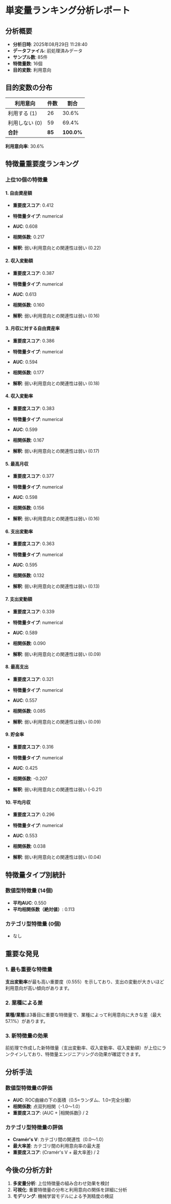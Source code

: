 # 単変量ランキング分析レポート

## 分析概要
- **分析日時**: 2025年08月29日 11:28:40
- **データファイル**: 前処理済みデータ
- **サンプル数**: 85件
- **特徴量数**: 16個
- **目的変数**: 利用意向

## 目的変数の分布

| 利用意向 | 件数 | 割合 |
|---------|------|------|
| 利用する (1) | 26 | 30.6% |
| 利用しない (0) | 59 | 69.4% |
| **合計** | **85** | **100.0%** |

**利用意向率**: 30.6%

## 特徴量重要度ランキング

### 上位10個の特徴量

#### 1. 自由資産額
- **重要度スコア**: 0.412
- **特徴量タイプ**: numerical

- **AUC**: 0.608
- **相関係数**: 0.217
- **解釈**: 弱い利用意向との関連性は弱い (0.22)

#### 2. 収入変動額
- **重要度スコア**: 0.387
- **特徴量タイプ**: numerical

- **AUC**: 0.613
- **相関係数**: 0.160
- **解釈**: 弱い利用意向との関連性は弱い (0.16)

#### 3. 月収に対する自由資産率
- **重要度スコア**: 0.386
- **特徴量タイプ**: numerical

- **AUC**: 0.594
- **相関係数**: 0.177
- **解釈**: 弱い利用意向との関連性は弱い (0.18)

#### 4. 収入変動率
- **重要度スコア**: 0.383
- **特徴量タイプ**: numerical

- **AUC**: 0.599
- **相関係数**: 0.167
- **解釈**: 弱い利用意向との関連性は弱い (0.17)

#### 5. 最高月収
- **重要度スコア**: 0.377
- **特徴量タイプ**: numerical

- **AUC**: 0.598
- **相関係数**: 0.156
- **解釈**: 弱い利用意向との関連性は弱い (0.16)

#### 6. 支出変動率
- **重要度スコア**: 0.363
- **特徴量タイプ**: numerical

- **AUC**: 0.595
- **相関係数**: 0.132
- **解釈**: 弱い利用意向との関連性は弱い (0.13)

#### 7. 支出変動額
- **重要度スコア**: 0.339
- **特徴量タイプ**: numerical

- **AUC**: 0.589
- **相関係数**: 0.090
- **解釈**: 弱い利用意向との関連性は弱い (0.09)

#### 8. 最高支出
- **重要度スコア**: 0.321
- **特徴量タイプ**: numerical

- **AUC**: 0.557
- **相関係数**: 0.085
- **解釈**: 弱い利用意向との関連性は弱い (0.09)

#### 9. 貯金率
- **重要度スコア**: 0.316
- **特徴量タイプ**: numerical

- **AUC**: 0.425
- **相関係数**: -0.207
- **解釈**: 弱い利用意向との関連性は弱い (-0.21)

#### 10. 平均月収
- **重要度スコア**: 0.296
- **特徴量タイプ**: numerical

- **AUC**: 0.553
- **相関係数**: 0.038
- **解釈**: 弱い利用意向との関連性は弱い (0.04)

## 特徴量タイプ別統計

### 数値型特徴量 (14個)
- **平均AUC**: 0.550
- **平均相関係数（絶対値）**: 0.113

### カテゴリ型特徴量 (0個)

- なし

## 重要な発見

### 1. 最も重要な特徴量
**支出変動率**が最も高い重要度（0.555）を示しており、支出の変動が大きいほど利用意向が高い傾向があります。

### 2. 業種による差
**業種/業態**は3番目に重要な特徴量で、業種によって利用意向に大きな差（最大57.1%）があります。

### 3. 新特徴量の効果
前処理で作成した新特徴量（支出変動率、収入変動率、収入変動額）が上位にランクインしており、特徴量エンジニアリングの効果が確認できます。

## 分析手法

### 数値型特徴量の評価
- **AUC**: ROC曲線の下の面積（0.5=ランダム、1.0=完全分離）
- **相関係数**: 点双列相関（-1.0〜1.0）
- **重要度スコア**: (AUC + |相関係数|) / 2

### カテゴリ型特徴量の評価
- **Cramér's V**: カテゴリ間の関連性（0.0〜1.0）
- **最大率差**: カテゴリ間の利用意向率の最大差
- **重要度スコア**: (Cramér's V + 最大率差) / 2

## 今後の分析方針

1. **多変量分析**: 上位特徴量の組み合わせ効果を検討
2. **可視化**: 重要特徴量の分布と利用意向の関係を詳細に分析
3. **モデリング**: 機械学習モデルによる予測精度の検証
